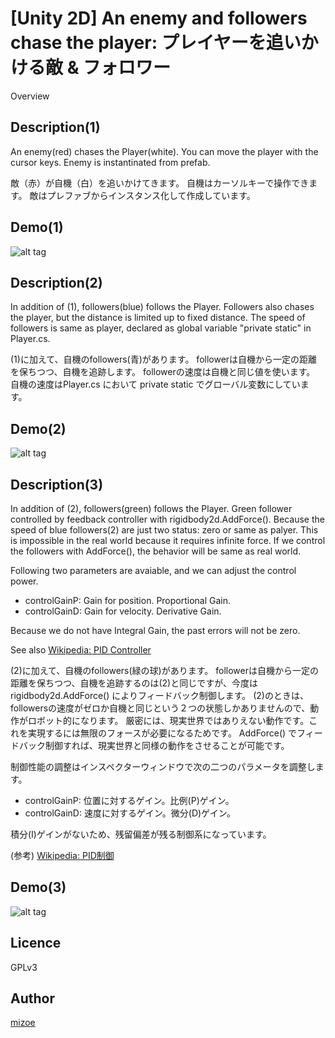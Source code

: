 [Unity 2D] An enemy and followers chase the player: プレイヤーを追いかける敵 & フォロワー
====

Overview

## Description(1)

An enemy(red) chases the Player(white).
You can move the player with the cursor keys.
Enemy is instantinated from prefab.

敵（赤）が自機（白）を追いかけてきます。
自機はカーソルキーで操作できます。
敵はプレファブからインスタンス化して作成しています。

## Demo(1)

![alt tag](https://github.com/mizoe/Unity_Chase2D/blob/master/Unity_Chase2D.gif)

## Description(2)

In addition of (1), followers(blue) follows the Player.
Followers also chases the player, but the distance is limited up to fixed distance.
The speed of followers is same as player, declared as global variable "private static" in Player.cs.

(1)に加えて、自機のfollowers(青)があります。
followerは自機から一定の距離を保ちつつ、自機を追跡します。
followerの速度は自機と同じ値を使います。
自機の速度はPlayer.cs において private static でグローバル変数にしています。

## Demo(2)

![alt tag](https://github.com/mizoe/Unity_Chase2D/blob/master/Unity_Chase2D_ef.gif)

## Description(3)

In addition of (2), followers(green) follows the Player.
Green follower controlled by feedback controller with rigidbody2d.AddForce().
Because the speed of blue followers(2) are just two status: zero or same as palyer.
This is impossible in the real world because it requires infinite force.
If we control the followers with AddForce(), the behavior will be same as real world.

Following two parameters are avaiable, and we can adjust the control power.
 - controlGainP: Gain for position. Proportional Gain.
 - controlGainD: Gain for velocity. Derivative Gain.

Because we do not have Integral Gain, the past errors will not be zero.

See also
[Wikipedia: PID Controller](http://en.wikipedia.org/wiki/PID_controller)

(2)に加えて、自機のfollowers(緑の球)があります。
followerは自機から一定の距離を保ちつつ、自機を追跡するのは(2)と同じですが、今度は rigidbody2d.AddForce() によりフィードバック制御します。
(2)のときは、followersの速度がゼロか自機と同じという２つの状態しかありませんので、動作がロボット的になります。
厳密には、現実世界ではありえない動作です。これを実現するには無限のフォースが必要になるためです。
AddForce() でフィードバック制御すれば、現実世界と同様の動作をさせることが可能です。

制御性能の調整はインスペクターウィンドウで次の二つのパラメータを調整します。
 - controlGainP: 位置に対するゲイン。比例(P)ゲイン。
 - controlGainD: 速度に対するゲイン。微分(D)ゲイン。

積分(I)ゲインがないため、残留偏差が残る制御系になっています。

(参考)
[Wikipedia: PID制御](http://ja.wikipedia.org/wiki/PID%E5%88%B6%E5%BE%A1)

## Demo(3)

![alt tag](https://github.com/mizoe/Unity_Chase2D/blob/master/Unity_Chase2D_control.gif)
## Licence

GPLv3

## Author

[mizoe](https://github.com/mizoe)
